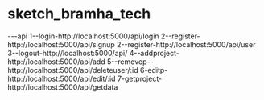 # sketch_bramha_tech
---api
1--login-http://localhost:5000/api/login
2--register-http://localhost:5000/api/signup
2--register-http://localhost:5000/api/user
3--logout-http://localhost:5000/api/
4--addproject-http://localhost:5000/api/add
5--removep--http://localhost:5000/api/deleteuser/:id
6-editp-http://localhost:5000/api/edit/:id
7-getproject-http://localhost:5000/api/getdata

